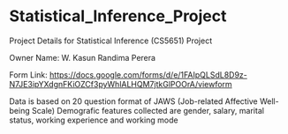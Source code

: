 # Statistical_Inference_Project
Project Details for Statistical Inference (CS5651) Project

Owner Name: W. Kasun Randima Perera

Form Link: https://docs.google.com/forms/d/e/1FAIpQLSdL8D9z-N7JE3ipYXdgnFKiOZCf3pyWhlALHQM7jtkGlPOOrA/viewform
 
Data is based on 20 question format of JAWS (Job-related Affective Well-being Scale)
Demografic features collected are gender, salary, marital status, working experience and working mode

